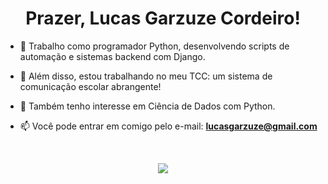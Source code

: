  <h1 align="center">Prazer, Lucas Garzuze Cordeiro!</h1>

- 🐍 Trabalho como programador Python, desenvolvendo scripts de automação e sistemas backend com Django.
- 🐘 Além disso, estou trabalhando no meu TCC: um sistema de comunicação escolar abrangente!
- 🤝 Também tenho interesse em Ciência de Dados com Python.

- 📫 Você pode entrar em comigo pelo e-mail: **lucasgarzuze@gmail.com**
<br>
<p align="center">
  <a href="https://skillicons.dev">
      <img src="https://skillicons.dev/icons?i=py,django,php,js,tailwind&perline=5" />
  </a>
</p>
